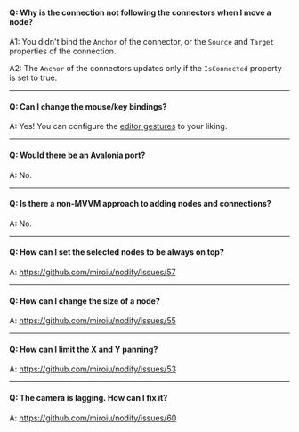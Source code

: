 
#### Q: Why is the connection not following the connectors when I move a node?

A1: You didn't bind the `Anchor` of the connector, or the `Source` and `Target` properties of the connection.

A2: The `Anchor` of the connectors updates only if the `IsConnected` property is set to true.

***

#### Q: Can I change the mouse/key bindings?

A: Yes! You can configure the [editor gestures](https://github.com/miroiu/nodify/blob/master/Nodify/EditorGestures.cs) to your liking.

***

#### Q: Would there be an Avalonia port?

A: No.

***

#### Q: Is there a non-MVVM approach to adding nodes and connections?

A: No.

***

#### Q: How can I set the selected nodes to be always on top?

A: https://github.com/miroiu/nodify/issues/57

***

#### Q: How can I change the size of a node?

A: https://github.com/miroiu/nodify/issues/55

***

#### Q: How can I limit the X and Y panning?

A: https://github.com/miroiu/nodify/issues/53

***

#### Q: The camera is lagging. How can I fix it?

A: https://github.com/miroiu/nodify/issues/60